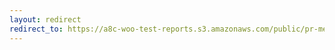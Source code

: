 ```yaml
---
layout: redirect
redirect_to: https://a8c-woo-test-reports.s3.amazonaws.com/public/pr-merge/40270/e2e/index.html
---
```

